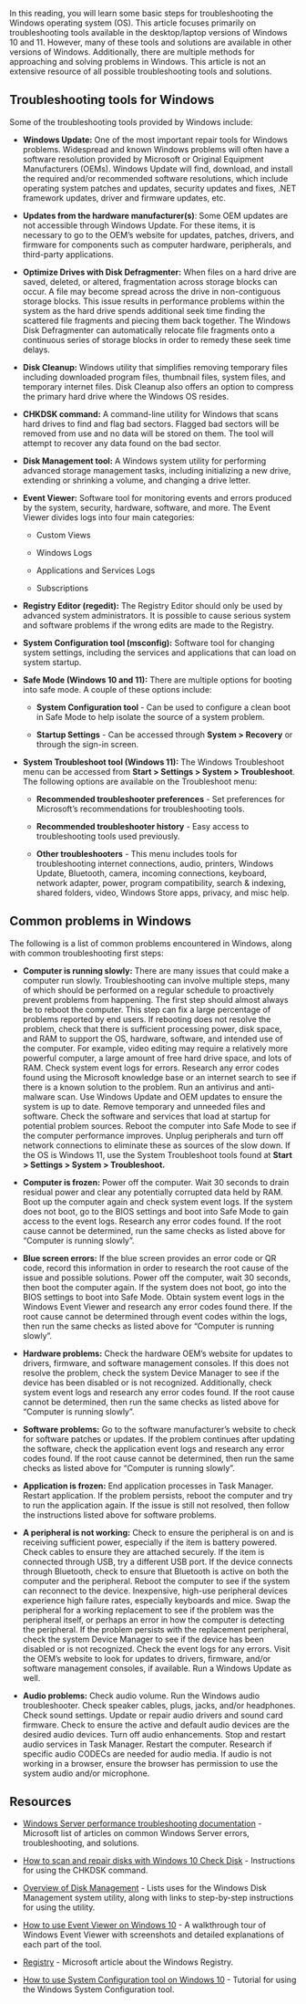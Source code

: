 
In this reading, you will learn some basic steps for troubleshooting the Windows operating system (OS). This article focuses primarily on troubleshooting tools available in the desktop/laptop versions of Windows 10 and 11. However, many of these tools and solutions are available in other versions of Windows. Additionally, there are multiple methods for approaching and solving problems in Windows. This article is not an extensive resource of all possible troubleshooting tools and solutions.

## Troubleshooting tools for Windows

Some of the troubleshooting tools provided by Windows include:

-   **Windows Update:** One of the most important repair tools for Windows problems. Widespread and known Windows problems will often have a software resolution provided by Microsoft or Original Equipment Manufacturers (OEMs). Windows Update will find, download, and install the required and/or recommended software resolutions, which include operating system patches and updates, security updates and fixes, .NET framework updates, driver and firmware updates, etc. 
    
-   **Updates from the hardware manufacturer(s)**: Some OEM updates are not accessible through Windows Update. For these items, it is necessary to go to the OEM’s website for updates, patches, drivers, and firmware for components such as computer hardware, peripherals, and third-party applications.  
    
-   **Optimize Drives with Disk Defragmenter:** When files on a hard drive are saved, deleted, or altered, fragmentation across storage blocks can occur. A file may become spread across the drive in non-contiguous storage blocks. This issue results in performance problems within the system as the hard drive spends additional seek time finding the scattered file fragments and piecing them back together. The Windows Disk Defragmenter can automatically relocate file fragments onto a continuous series of storage blocks in order to remedy these seek time delays. 
    
-   **Disk Cleanup:** Windows utility that simplifies removing temporary files including downloaded program files, thumbnail files, system files, and temporary internet files. Disk Cleanup also offers an option to compress the primary hard drive where the Windows OS resides. 
    
-   **CHKDSK command:** A command-line utility for Windows that scans hard drives to find and flag bad sectors. Flagged bad sectors will be removed from use and no data will be stored on them. The tool will attempt to recover any data found on the bad sector.  
    
-   **Disk Management tool:** A Windows system utility for performing advanced storage management tasks, including initializing a new drive, extending or shrinking a volume, and changing a drive letter.
    
-   **Event Viewer:** Software tool for monitoring events and errors produced by the system, security, hardware, software, and more. The Event Viewer divides logs into four main categories: 
    
    -   Custom Views
        
    -   Windows Logs
        
    -   Applications and Services Logs
        
    -   Subscriptions
        
-   **Registry Editor (regedit):** The Registry Editor should only be used by advanced system administrators. It is possible to cause serious system and software problems if the wrong edits are made to the Registry. 
    
-   **System Configuration tool (msconfig):** Software tool for changing system settings, including the services and applications that can load on system startup.  
    
-   **Safe Mode (Windows 10 and 11):** There are multiple options for booting into safe mode. A couple of these options include:
    
    -   **System Configuration tool** - Can be used to configure a clean boot in Safe Mode to help isolate the source of a system problem.
        
    -   **Startup Settings** - Can be accessed through **System > Recovery** or through the sign-in screen.
        
-   **System Troubleshoot tool (Windows 11):** The Windows Troubleshoot menu can be accessed from **Start > Settings > System > Troubleshoot**. The following options are available on the Troubleshoot menu:
    
    -   **Recommended troubleshooter preferences** - Set preferences for Microsoft’s recommendations for troubleshooting tools.
        
    -   **Recommended troubleshooter history** - Easy access to troubleshooting tools used previously.
        
    -   **Other troubleshooters** - This menu includes tools for troubleshooting internet connections, audio, printers, Windows Update, Bluetooth, camera, incoming connections, keyboard, network adapter, power, program compatibility, search & indexing, shared folders, video, Windows Store apps, privacy, and misc help. 
        

## Common problems in Windows

The following is a list of common problems encountered in Windows, along with common troubleshooting first steps:  

-   **Computer is running slowly:** There are many issues that could make a computer run slowly. Troubleshooting can involve multiple steps, many of which should be performed on a regular schedule to proactively prevent problems from happening. The first step should almost always be to reboot the computer. This step can fix a large percentage of problems reported by end users. If rebooting does not resolve the problem, check that there is sufficient processing power, disk space, and RAM to support the OS, hardware, software, and intended use of the computer. For example, video editing may require a relatively more powerful computer, a large amount of free hard drive space, and lots of RAM. Check system event logs for errors. Research any error codes found using the Microsoft knowledge base or an internet search to see if there is a known solution to the problem. Run an antivirus and anti-malware scan. Use Windows Update and OEM updates to ensure the system is up to date. Remove temporary and unneeded files and software. Check the software and services that load at startup for potential problem sources. Reboot the computer into Safe Mode to see if the computer performance improves. Unplug peripherals and turn off network connections to eliminate these as sources of the slow down. If the OS is Windows 11, use the System Troubleshoot tools found at **Start > Settings > System > Troubleshoot.**
    
-   **Computer is frozen:** Power off the computer. Wait 30 seconds to drain residual power and clear any potentially corrupted data held by RAM. Boot up the computer again and check system event logs. If the system does not boot, go to the BIOS settings and boot into Safe Mode to gain access to the event logs. Research any error codes found. If the root cause cannot be determined, run the same checks as listed above for “Computer is running slowly”.
    
-   **Blue screen errors:** If the blue screen provides an error code or QR code, record this information in order to research the root cause of the issue and possible solutions. Power off the computer, wait 30 seconds, then boot the computer again. If the system does not boot, go into the BIOS settings to boot into Safe Mode. Obtain system event logs in the Windows Event Viewer and research any error codes found there. If the root cause cannot be determined through event codes within the logs, then run the same checks as listed above for “Computer is running slowly”.  
    
-   **Hardware problems:** Check the hardware OEM’s website for updates to drivers, firmware, and software management consoles. If this does not resolve the problem, check the system Device Manager to see if the device has been disabled or is not recognized. Additionally, check system event logs and research any error codes found. If the root cause cannot be determined, then run the same checks as listed above for “Computer is running slowly”.  
    
-   **Software problems:** Go to the software manufacturer’s website to check for software patches or updates. If the problem continues after updating the software, check the application event logs and research any error codes found. If the root cause cannot be determined, then run the same checks as listed above for “Computer is running slowly”.  
    
-   **Application is frozen:** End application processes in Task Manager. Restart application. If the problem persists, reboot the computer and try to run the application again. If the issue is still not resolved, then follow the instructions listed above for software problems.
    
-   **A peripheral is not working:** Check to ensure the peripheral is on and is receiving sufficient power, especially if the item is battery powered. Check cables to ensure they are attached securely. If the item is connected through USB, try a different USB port. If the device connects through Bluetooth, check to ensure that Bluetooth is active on both the computer and the peripheral. Reboot the computer to see if the system can reconnect to the device. Inexpensive, high-use peripheral devices experience high failure rates, especially keyboards and mice. Swap the peripheral for a working replacement to see if the problem was the peripheral itself, or perhaps an error in how the computer is detecting the peripheral. If the problem persists with the replacement peripheral, check the system Device Manager to see if the device has been disabled or is not recognized. Check the event logs for any errors. Visit the OEM’s website to look for updates to drivers, firmware, and/or software management consoles, if available. Run a Windows Update as well. 
    
-   **Audio problems:** Check audio volume. Run the Windows audio troubleshooter. Check speaker cables, plugs, jacks, and/or headphones. Check sound settings. Update or repair audio drivers and sound card firmware. Check to ensure the active and default audio devices are the desired audio devices. Turn off audio enhancements. Stop and restart audio services in Task Manager. Restart the computer. Research if specific audio CODECs are needed for audio media. If audio is not working in a browser, ensure the browser has permission to use the system audio and/or microphone.   
    

## Resources

-   [Windows Server performance troubleshooting documentation](https://docs.microsoft.com/en-us/troubleshoot/windows-server/performance/performance-overview) - Microsoft list of articles on common Windows Server errors, troubleshooting, and solutions.
    
-   [How to scan and repair disks with Windows 10 Check Disk](https://www.techtarget.com/searchenterprisedesktop/tip/How-to-scan-and-repair-disks-with-Windows-10-Check-Disk) - Instructions for using the CHKDSK command.
    
-   [Overview of Disk Management](https://docs.microsoft.com/en-us/windows-server/storage/disk-management/overview-of-disk-management) - Lists uses for the Windows Disk Management system utility, along with links to step-by-step instructions for using the utility.
    
-   [How to use Event Viewer on Windows 10](https://www.windowscentral.com/how-use-event-viewer-windows-10) - A walkthrough tour of Windows Event Viewer with screenshots and detailed explanations of each part of the tool.
    
-   [Registry](https://docs.microsoft.com/en-us/windows/win32/sysinfo/registry) - Microsoft article about the Windows Registry.
    
-   [How to use System Configuration tool on Windows 10](https://windowsreport.com/system-configuration-windows-10/) - Tutorial for using the Windows System Configuration tool.